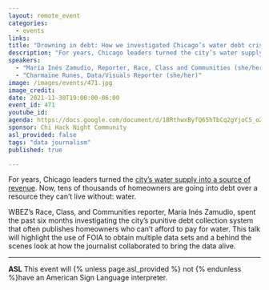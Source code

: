```yaml
---
layout: remote_event
categories:
  - events
links: 
title: "Drowning in debt: How we investigated Chicago’s water debt crisis"
description: "For years, Chicago leaders turned the city’s water supply into a source of revenue. Now, tens of  thousands of homeowners are going into debt over a resource they can’t live without: water. WBEZ’s Race, Class, and Communities reporter, María Inés Zamudio, spent the past six months investigating the city’s punitive debt collection system that often publishes homeowners who can’t afford to pay for water. This talk will highlight the use of FOIA to obtain multiple data sets and a behind the scenes look at how the journalist collaborated to bring the data alive."
speakers:
  - "María Inés Zamudio, Reporter, Race, Class and Communities (she/her)"
  - "Charmaine Runes, Data/Visuals Reporter (she/her)"
image: /images/events/471.jpg
image_credit:
date: 2021-11-30T19:00:00-06:00
event_id: 471
youtube_id: 
agenda: https://docs.google.com/document/d/1BRthwxByfQ65hTbCq2gYjoC5_o2seYf4ir5hHG5AOb8/edit#
sponsor: Chi Hack Night Community
asl_provided: false
tags: "data journalism"
published: true

---
```


For years, Chicago leaders turned the [city’s water supply into a source of revenue](https://interactive.wbez.org/waterdebt/). Now, tens of  thousands of homeowners are going into debt over a resource they can’t live without: water. 

WBEZ’s Race, Class, and Communities reporter, María Inés Zamudio, spent the past six months investigating the city’s punitive debt collection system that often publishes homeowners who can’t afford to pay for water. This talk will highlight the use of FOIA to obtain multiple data sets and a behind the scenes look at how the journalist collaborated to bring the data alive.

---

**ASL** This event will {% unless page.asl_provided %} not {% endunless %}have an American Sign Language interpreter.

